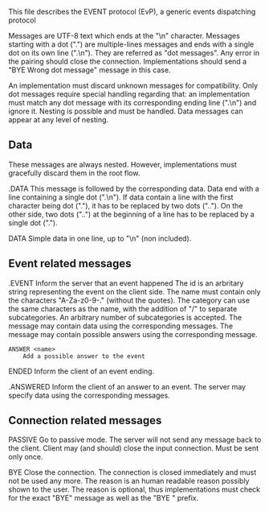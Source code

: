 This file describes the EVENT protocol (EvP),
a generic events dispatching protocol


Messages are UTF-8 text which ends at the "\n" character.
Messages starting with a dot (".") are multiple-lines messages and ends with a
single dot on its own line (".\n"). They are referred as "dot messages".
Any error in the pairing should close the connection. Implementations should
send a "BYE Wrong dot message" message in this case.

An implementation must discard unknown messages for compatibility.
Only dot messages require special handling regarding that: an implementation
must match any dot message with its corresponding ending line (".\n") and
ignore it. Nesting is possible and must be handled. Data messages can appear
at any level of nesting.



Data
----

These messages are always nested. However, implementations must gracefully
discard them in the root flow.

.DATA <name>
    This message is followed by the corresponding data.
    Data end with a line containing a single dot (".\n").
    If data contain a line with the first character being dot ("."),
    it has to be replaced by two dots ("..").
    On the other side, two dots ("..") at the beginning of a line
    has to be replaced by a single dot (".").

DATA <name> <data>
    Simple data in one line, up to "\n" (non included).


Event related messages
------------------

.EVENT <id> <category> <name>
    Inform the server that an event happened
    The id is an arbritary string representing the event on the client side.
    The name must contain only the characters
    "A-Za-z0-9-." (without the quotes).
    The category can use the same characters as the name,
    with the addition of "/" to separate subcategories.
    An arbitrary number of subcategories is accepted.
    The message may contain data using the corresponding messages.
    The message may contain possible answers using the corresponding message.

    ANSWER <name>
        Add a possible answer to the event

ENDED <id> <reason>
    Inform the client of an event ending.

.ANSWERED <id> <name>
    Inform the client of an answer to an event.
    The server may specify data using the corresponding messages.


Connection related messages
----------------------

PASSIVE
    Go to passive mode. The server will not send any message back to the client.
    Client may (and should) close the input connection.
    Must be sent only once.

BYE <reason>
    Close the connection.
    The connection is closed immediately and must not be used any more.
    The reason is an human readable reason possibly shown to the user.
    The reason is optional, thus implementations must check for the exact
    "BYE" message as well as the "BYE " prefix.
